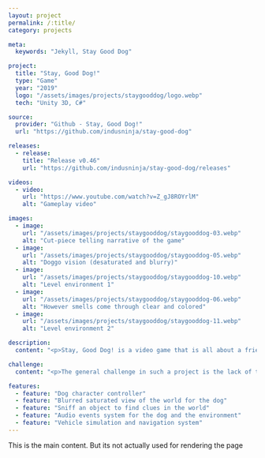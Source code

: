 ```yaml
---
layout: project
permalink: /:title/
category: projects

meta:
  keywords: "Jekyll, Stay Good Dog"

project:
  title: "Stay, Good Dog!"
  type: "Game"
  year: "2019"
  logo: "/assets/images/projects/staygooddog/logo.webp"
  tech: "Unity 3D, C#"

source:
  provider: "Github - Stay, Good Dog!"
  url: "https://github.com/indusninja/stay-good-dog"

releases:
  - release:
    title: "Release v0.46"
    url: "https://github.com/indusninja/stay-good-dog/releases"

videos:
  - video:
    url: "https://www.youtube.com/watch?v=Z_gJ8ROYrlM"
    alt: "Gameplay video"

images:
  - image:
    url: "/assets/images/projects/staygooddog/staygooddog-03.webp"
    alt: "Cut-piece telling narrative of the game"
  - image:
    url: "/assets/images/projects/staygooddog/staygooddog-05.webp"
    alt: "Doggo vision (desaturated and blurry)"
  - image:
    url: "/assets/images/projects/staygooddog/staygooddog-10.webp"
    alt: "Level environment 1"
  - image:
    url: "/assets/images/projects/staygooddog/staygooddog-06.webp"
    alt: "However smells come through clear and colored"
  - image:
    url: "/assets/images/projects/staygooddog/staygooddog-11.webp"
    alt: "Level environment 2"

description:
  content: "<p>Stay, Good Dog! is a video game that is all about a friendship between a dog and his owner. The player is the dog, and is trying to find it's way back home to the arms of its owner.</p>"

challenge:
  content: "<p>The general challenge in such a project is the lack of time (and sleep) that leads to lack of attention to polish the product. However, the team for this game worked well together and the project was relatively low stress. In hindsight, it would have been better if we had a dedicated level designer who could design the level for more immersive play experience.</p>"

features:
  - feature: "Dog character controller"
  - feature: "Blurred saturated view of the world for the dog"
  - feature: "Sniff an object to find clues in the world"
  - feature: "Audio events system for the dog and the environment"
  - feature: "Vehicle simulation and navigation system"
---
```

<p>This is the main content. But its not actually used for rendering the page</p>